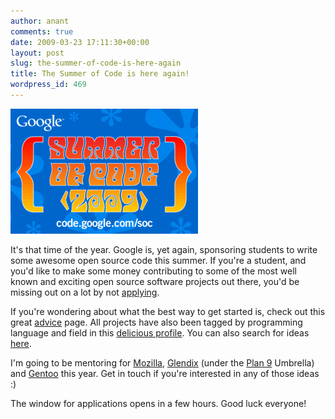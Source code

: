 ```yaml
---
author: anant
comments: true
date: 2009-03-23 17:11:30+00:00
layout: post
slug: the-summer-of-code-is-here-again
title: The Summer of Code is here again!
wordpress_id: 469
---
```


[![SoC 2009](/images/2009/socwithlogo.gif)](http://socghop.appspot.com/)

It's that time of the year. Google is, yet again, sponsoring students to write some awesome open source code this summer. If you're a student, and you'd like to make some money contributing to some of the most well known and exciting open source software projects out there, you'd be missing out on a lot by not [applying](http://socghop.appspot.com/).

If you're wondering about what the best way to get started is, check out this great [advice](http://code.google.com/p/google-summer-of-code/wiki/AdviceforStudents) page. All projects have also been tagged by programming language and field in this [delicious profile](http://delicious.com/gsoc2009). You can also search for ideas [here](http://tinyurl.com/gsocideas).

I'm going to be mentoring for [Mozilla](https://wiki.mozilla.org/Community:SummerOfCode09), [Glendix](http://www.glendix.org/gsoc/) (under the [Plan 9](http://gsoc.cat-v.org/ideas/) Umbrella) and [Gentoo](http://en.gentoo-wiki.com/wiki/2009_Summer_Of_Code_Ideas) this year. Get in touch if you're interested in any of those ideas :)

The window for applications opens in a few hours. Good luck everyone!

